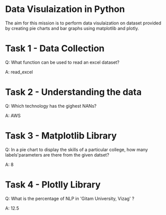 # Data Visulaization in Python

The aim for this mission  is to perform data visulaization on dataset provided by creating pie charts and bar graphs using matplotlib and plotly.

# Task 1 - Data Collection
Q: What function can be used to read an excel dataset?

A: read_excel

# Task 2 - Understanding the data
Q: Which technology has the gighest NANs?

A: AWS

# Task 3 - Matplotlib Library
Q: In a pie chart to display the skills of a particular college, how many labels'parameters are there from the given datset?

A: 8


# Task 4 - Plotlly Library
Q: What is the percentage of NLP in 'Gitam University, Vizag' ?

A: 12.5
